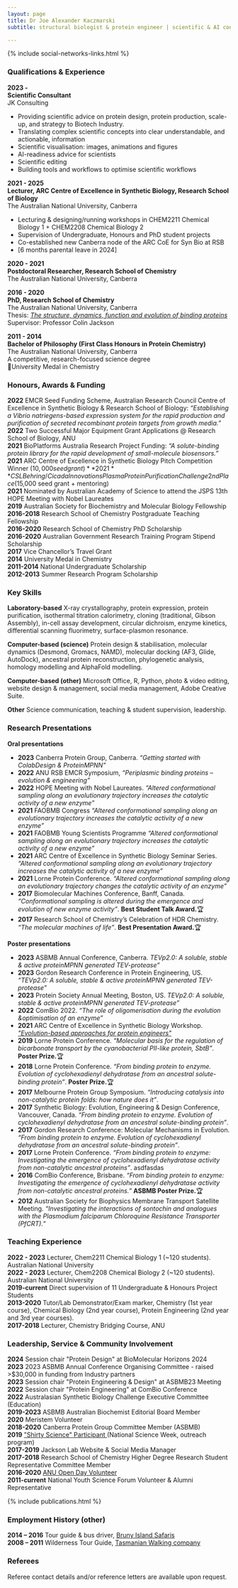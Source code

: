 ```yaml
---
layout: page
title: Dr Joe Alexander Kaczmarski
subtitle: structural biologist & protein engineer | scientific & AI consulting | lecturer & mentor | dad

---
```

{% include social-networks-links.html %}
&nbsp;

### Qualifications & Experience

**2023 -**  
**Scientific Consultant**  
JK Consulting
- Providing scientific advice on protein design, protein production, scale-up, and strategy to Biotech Industry. 
- Translating complex scientific concepts into clear understandable, and actionable, information
- Scientific visualisation: images, animations and figures
- AI-readiness advice for scientists
- Scientific editing
- Building tools and workflows to optimise scientific workflows

**2021 - 2025**  
**Lecturer, ARC Centre of Excellence in Synthetic Biology, Research School of Biology**  
The Australian National University, Canberra 
- Lecturing & designing/running workshops in CHEM2211 Chemical Biology 1 + CHEM2208 Chemical Biology 2
- Supervision of Undergraduate, Honours and PhD student projects
- Co-established new Canberra node of the ARC CoE for Syn Bio at RSB
- [6 months parental leave in 2024]

**2020 - 2021**  
**Postdoctoral Researcher, Research School of Chemistry**  
The Australian National University, Canberra 

**2016 - 2020**  
**PhD, Research School of Chemistry**  
The Australian National University, Canberra  
Thesis: <a href="https://openresearch-repository.anu.edu.au/handle/1885/207339" target="_blank" ><i>The structure, dynamics, function and evolution of binding proteins</i></a>  
Supervisor: Professor Colin Jackson  

**2011 - 2014**  
**Bachelor of Philosophy (First Class Honours in Protein Chemistry)**  
The Australian National University, Canberra  
A competitive, research-focused science degree  
🏅University Medal in Chemistry  						

### Honours, Awards & Funding
**2022** EMCR Seed Funding Scheme, Australian Research Council Centre of Excellence in Synthetic Biology & Research School of Biology: <i>“Establishing a Vibrio natriegens-based expression system for the rapid production and purification of secreted recombinant protein targets from growth media.”</i>   
**2022** Two Successful Major Equipment Grant Applications @ Research School of Biology, ANU  
**2021** BioPlatforms Australia Research Project Funding: <i>“A solute-binding protein library for the rapid development of small-molecule biosensors.”</i>   
**2021** ARC Centre of Excellence in Synthetic Biology Pitch Competition Winner ($10,000 seed grant)  
**2021** CSL Behring/Cicada Innovations Plasma Protein Purification Challenge 2nd Place ($15,000 seed grant + mentoring)  
**2021** Nominated by Australian Academy of Science to attend the JSPS 13th HOPE Meeting with Nobel Laureates   
**2019** Australian Society for Biochemistry and Molecular Biology Fellowship  
**2016-2018** ‍Research School of Chemistry Postgraduate Teaching Fellowship  
**2016-2020** Research School of Chemistry PhD Scholarship  
**2016-2020** ‍Australian Government Research Training Program Stipend Scholarship  
**2017** Vice Chancellor’s Travel Grant  
**2014** University Medal in Chemistry	  
**2011-2014** National Undergraduate Scholarship  
**2012-2013** Summer Research Program Scholarship	

### Key Skills
**Laboratory-based**
X-ray crystallography, protein expression, protein purification, isothermal titration calorimetry, cloning (traditional, Gibson Assembly), in-cell assay development, circular dichroism, enzyme kinetics, differential scanning fluorimetry, surface-plasmon resonance.  

**Computer-based (science)**
Protein design & stabilisation, molecular dynamics (Desmond, Gromacs, NAMD), molecular docking (AF3, Glide, AutoDock), ancestral protein reconstruction, phylogenetic analysis, homology modelling and AlphaFold modelling. 
   
**Computer-based (other)**
Microsoft Office, R, Python, photo & video editing, website design & management, social media management, Adobe Creative Suite.   
  
**Other**
Science communication, teaching & student supervision, leadership.   

### Research Presentations
**Oral presentations**
-   **2023** Canberra Protein Group, Canberra. _“Getting started with ColabDesign & ProteinMPNN”_
-	**2022** ANU RSB EMCR Symposium, _“Periplasmic binding proteins – evolution & engineering”_
-	**2022** HOPE Meeting with Nobel Laureates. _“Altered conformational sampling along an evolutionary trajectory increases the catalytic activity of a new enzyme”_
-	**2021** FAOBMB Congress _“Altered conformational sampling along an evolutionary trajectory increases the catalytic activity of a new enzyme”_
-	**2021** FAOBMB Young Scientists Programme _“Altered conformational sampling along an evolutionary trajectory increases the catalytic activity of a new enzyme”_
-	**2021** ARC Centre of Excellence in Synthetic Biology Seminar Series. _“Altered conformational sampling along an evolutionary trajectory increases the catalytic activity of a new enzyme”_
-	**2021** Lorne Protein Conference. _“Altered conformational sampling along an evolutionary trajectory changes the catalytic activity of an enzyme”_
-	**2017** Biomolecular Machines Conference, Banff, Canada. _“Conformational sampling is altered during the emergence and evolution of new enzyme activity”_. **Best Student Talk Award.**🏆
-	**2017** Research School of Chemistry’s Celebration of HDR Chemistry. _“The molecular machines of life”_. **Best Presentation Award.**🏆

**Poster presentations**
- **2023** ASBMB Annual Conference, Canberra. _TEVp2.0: A soluble, stable & active proteinMPNN generated TEV-protease”_
- **2023** Gordon Research Conference in Protein Engineering, US. _“TEVp2.0: A soluble, stable & active proteinMPNN generated TEV-protease”_
- **2023** Protein Society Annual Meeting, Boston, US. _TEVp2.0: A soluble, stable & active proteinMPNN generated TEV-protease”_  
- **2022** ComBio 2022. _“The role of oligomerisation during the evolution &optimisation of an enzyme”_  
- **2021** ARC Centre of Excellence in Synthetic Biology Workshop. [_"Evolution-based approaches for protein engineers"_](/arc-coesb-workshop-2021) 
- **2019**	Lorne Protein Conference. _“Molecular basis for the regulation of bicarbonate transport by the cyanobacterial PII-like protein, SbtB”_. **Poster Prize.**🏆
- **2018**	Lorne Protein Conference. _“From binding protein to enzyme. Evolution of cyclohexadienyl dehydratase from an ancestral solute-binding protein”_. **Poster Prize.**🏆
- **2017**	Melbourne Protein Group Symposium. _“Introducing catalysis into non-catalytic protein folds: how nature does it”_. 
- **2017**	Synthetic Biology: Evolution, Engineering & Design Conference, Vancouver, Canada. _“From binding protein to enzyme. Evolution of cyclohexadienyl dehydratase from an ancestral solute-binding protein”_. 
- **2017**	Gordon Research Conference: Molecular Mechanisms in Evolution. _“From binding protein to enzyme. Evolution of cyclohexadienyl dehydratase from an ancestral solute-binding protein”_.
- **2017**	Lorne Protein Conference. _“From binding protein to enzyme: Investigating the emergence of cyclohexadienyl dehydratase activity from non-catalytic ancestral proteins”_. asdfasdas
- **2016**	ComBio Conference, Brisbane. _“From binding protein to enzyme: Investigating the emergence of cyclohexadienyl dehydratase activity from non-catalytic ancestral proteins.”_ **ASBMB Poster Prize.**🏆
- **2012**	Australian Society for Biophysics Membrane Transport Satellite Meeting. _“Investigating the interactions of sontochin and analogues with the Plasmodium falciparum Chloroquine Resistance Transporter (PfCRT).”_   

### Teaching Experience

**2022 - 2023** Lecturer, Chem2211 Chemical Biology 1 (~120 students). Australian National University  
**2022 - 2023** Lecturer, Chem2208 Chemical Biology 2 (~120 students). Australian National University  
**2019-current**  Direct supervision of 11 Undergraduate & Honours Project Students  
**2013-2020**     Tutor/Lab Demonstrator/Exam marker, Chemistry (1st year course), Chemical Biology (2nd year course), Protein Engineering (2nd year and 3rd year courses).  
**2017-2018** Lecturer, Chemistry Bridging Course, ANU  

### Leadership, Service & Community Involvement
**2024** Session chair "Protein Design" at BioMolecular Horizons 2024  
**2023** 2023 ASBMB Annual Conference Organising Committee - raised >$30,000 in funding from Industry partners  
**2023** Session chair "Protein Engineering & Design" at ASBMB23 Meeting  
**2022** Session chair "Protein Engineering" at ComBio Conference  
**2022** Australasian Synthetic Biology Challenge Executive Committee (Education)  
**2019-2023** ASBMB Australian Biochemist Editorial Board Member  
**2020** Meristem Volunteer  
**2018-2020** Canberra Protein Group Committee Member (ASBMB)  
**2019** <a href="http://www.shirtyscience.com/uploads/8/5/5/6/85566438/protein_orig.png" target="_blank"> "Shirty Science" Participant </a> (National Science Week, outreach program)  
**2017-2019** Jackson Lab Website & Social Media Manager  
**2017-2018** Research School of Chemistry Higher Degree Research Student Representative Committee Member  
**2016-2020** <a href="https://www.canberratimes.com.au/story/6045025/canberra-universities-show-off-at-open-days/" target="_blank">ANU Open Day Volunteer</a>  
**2011-current** National Youth Science Forum Volunteer & Alumni Representative  

{% include publications.html %}
<br>
### Employment History (other)
**2014 – 2016** Tour guide & bus driver, <a href="https://www.brunyislandsafaris.com/" target="_blank">Bruny Island Safaris</a>  
**2008 – 2011**	Wilderness Tour Guide, <a href="https://www.taswalkingco.com.au/" target="_blank">Tasmanian Walking company</a>  

### Referees
Referee contact details and/or reference letters are available upon request. 


